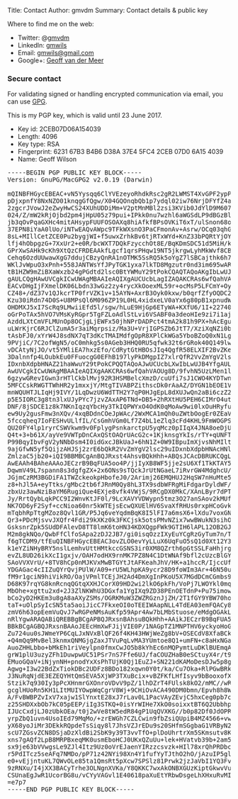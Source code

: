 Title: Contact
Author: gmvdm
Summary: Contact details & public key

Where to find me on the web:

* Twitter: @[gmvdm](https://twitter.com/gmvdm)
* LinkedIn: [gmwils](http://www.linkedin.com/in/gmwils)
* Email: [gmwils@gmail.com](mailto:gmwils@gmail.com)
* Google+: [Geoff van der Meer](https://www.google.com/+GeoffvanderMeer77)

### Secure contact

For validating signed or handling encrypted communication via email, you can
use [GPG](http://www.gnupg.org/).

This is my PGP key, which is valid until 23 June 2017.

* Key id: 2CEB07D06A154039
* Length: 4096
* Key type: RSA
* Fingerprint: 6231 67B3 B4B6 D38A 37E4 5FC4 2CEB 07D0 6A15 4039
* Name: Geoff Wilson

<pre class='pgp'>
-----BEGIN PGP PUBLIC KEY BLOCK-----
Version: GnuPG/MacGPG2 v2.0.19 (Darwin)

mQINBFHGycEBEAC+vN5Yysqq6ClYVEzeyoRhdkRsc2gR2LWMST4XvGPF2ypPLpAC
pDjxpnfY8NxNZO01knqgGfQgw/X04GQOnqbQb1p7ydql02iw76NrjDFYfZ4ag9ee
2zgcrJVowJ2eZwyHwCS24XUhUDDiMm+V2ptMnMBl2zsi3KVib0JdYlD9M6073Cxg
024/Z/mW2kRjOjbd2pm4jHpU05z79pui+IPkk0nu7wzhl6aWGSdLP9dBGzBl6Qrj
jb3qOvPqaGXHc4mitAHsypFUUFOSOAXq8hiAfkfBPsOVKiT6xT/ulSnon68omvXv
37EPN8iYaA0lUo/iNTwEAQvAWpc9TFkWXsnO3PaCFmonAv+Asrw/OCq03qhGnOxT
8sL+MIllCetZCE0Pu2bygjWI+f5uwxZrhkBv6tjRTxWYd+KnZ33bPQRtYjOYWQ3r
lfj4hObpgzG+7XxUr2+e0R/bcWXT7DQkFzycchOt8E/BqKDmSDC51d5MiH/kfs1k
GPrXwSAHk9cKh9XtQzCFRDEAAkfLgcf1qrsPHqw19NT5jkrgwLyhMkWvf8CB4/C1
Cehq6OzdUUwawXgG7ddujCBzyQnRA1nOTMK5SsRQ5k5oYgZ7lSBCajthk6h7UFFE
WKlJvWpuO3xPnh+558JANTWsYfJPyTGK1yxa7lkTD8Mgzutr0nd3im695wARAQAB
tB1HZW9mZiBXaWxzb24gPGdtd2lsc0BtYWMuY29tPokCQAQTAQoAKgIbLwUJB4Yf
gAULCQgHAwUVCgkICwUWAgMBAAIeAQIXgAUCUcbLagIZAQAKCRAs6wfQahVAOdG8
EACvDHgIjFXmelDK06Lbdn33wGz2zy4rycXkOoexML59r+ocMsP5LFCmY+OyeciK
CZ48+/dZ37v1QJkcrTP0frVZK1v+15AYN+AxrB3Oyk0kxw/b0qrfZfyOQDC2Ky22
Kzu30iRdn74D0S+U8MPsQl6M096ZP19L0HL4xidxeLV0aYx6g80pB1xpnudW310/
OHDMXJ5xI7ScRq9LMwiiEfd5l/sgw/hLuE9HjGp6ETyWA+KXfU6/1I+227402ykz
oGrPoTAx5hVO7VMsKyRGpr5TgFZLoAdlStLvi6VSABF0a3deoHIe9zi7i1ajLoQk
AzddLXtCmVFLMUnOp8OCjgLjEWFx50jhNPrDADPct4tmA2k81h9PX+hAcEgu5kww
uLWrKjrC6RJClZumA5r3aiMqrpsiz/Ma3U+VrjIGPSZb6JtT7/XziXqNZi0bZg8O
tAsbFJ0/xYrW4J8sdNX7qT3dKcTMAIMdfgOpR8XPlCkWGa5YboBZoQ0xN1LgdpK7
9PVjiC/7C2ofWgN5/oC0mhkg5s0AGeb3HHQ0RU5qfwk32t6rGRok40Q149lwOW1F
vDCAtyNjJO/vt5YMliEA7hxzEfo/CdRytGtHBOsJIq4QgfR58ELXIF2BvZKeeVac
3Dalnnfp4LOubkEu0FFuocgG0EFhB197lyPkDMgpIZ7xlrQfR2VvZmYgV2lsc29u
IDxnbXdpbHNAZ21haWwuY29tPokCPQQTAQoAJwUCUcbLXwIbLwUJB4YfgAULCQgH
AwUVCgkICwUWAgMBAAIeAQIXgAAKCRAs6wfQahVAOUg8D/9fvhN5UzLMen1luZWz
6gzywGRevIGwn3rHTlCkblMvj92R3HSMBelcXmzD/cuUfi7sJ1CWO4KYDTwnruSn
5MFCCskRWGTTWhHR2y1mxxjY/MtgTIVABPZithscDk0rAaAZ/DYGN1bEOE1V5hv+
mnWQUHTJLIqHj9IVY/1LqDwzU6WdTTH2Y7qP0HJgEpL8dXUJwQn2aBi6czZ22Okn
p5E5IORC3g8tn3lxUJyPYc7jzvZAxAP6TNd+DB5+2hRXtHU5PEH6CIMrO4uth3wj
DNF/8jSDCE1z8k7NKnIqzqYbcHy3TkIQPWYxO4OdK0qMoAw9wi0lxOuHRyfu5PAQ
ew9Uy2gusFmw3nXQv/4xqBDdnCOeJpWAc/2WxMCA1mQh0uZWtbOogEr0ZEaVZZRg
5fccqheq7IoFESHvULlfIL/CsGmhVGm0Lf7Z4bL1eZlq3cFd4KHL9FmWOGPS2SOC
QU20FY4lp1ryrCSWVkwm9v0FplygPsnkarctpU5yqMcz0pIIqX4JNA8oeDjUQlz3
Q4t+3+b61X/ayVe9VWTpDnCAxQStOAQrUAcG2c+1KjknsgYkIs/rTY+qUNFTG56N
P99BqyIbvFgV2yNNbDsm4I0idGxcJBkUaJ+6hN1Z+0W9IBpuImXjvsNhMIltjgDb
9ajGfwN5yf5QijzAHJSj2zrE6bQkR2VvZmYgV2lsc29uIDxnbXdpbHNAcHNldWRv
ZmlzaC5jb20+iQI9BBMBCgAnBQJRxst4AhsvBQkHhh+ABQsJCAcDBRUKCQgLBRYC
AwEAAh4BAheAAAoJECzrB9BqFUA5oo4P/jjIyXB8WF5jje2sU6Xf1TkKTAY5Rxw4
DqwmV49L7spann8s3dgfgZX+2x6ONs9sTQckJrUtNGaeL7iRvrGW4MdghcU/SpiU
JGjmCzRM3BGDiFA1TWZckeokpHbofeJ0/2Arimj26EMQHUJ2HqSW7nHuMte5/Odb
z8+hJl5A+eyTtks/gMbc2tb6fJRnM0Qy8hL3TX9sdbWFRgMiFdgarDyldWF/MzJK
zbxUz3awNziBaYM6RugiQue4EXje8vfk4VWjS/9RCgDX0MkC/XAnLByr7dPTeqZS
Jy/RrtQybLqkPCC9I2WnvKtJF0l/9LcXAVYVDWypn5tmz3O27anSAov2kMUfglJR
NK7OD6yF2Syf+ccNioa60nr5kWTEjsEcwQXUElHV6SvaXfRHUs0rxpHCoGvkAfjT
mTqbhRpTtgMZoz8Qvl1GR/P5Jq6veYqdmBqK8I5lFI7a6msX6+lXdu7voxGNwB6G
Qr3+PDcMjsvvJXQfr4Fdi29kXKz0k3FKCjsk5otsPMvNZix7wwBWukN3sihOFSTN
GsksnrZpk5SUdDFAlevD8TT8lmK6toHN34KDXQgpFWk9GTIH6lAPL12OB2GJRDqx
M2m8gkNQo/QwbFfClfoSApa2zDJ2JB7/gi0isqOzzIXyEuYCgRzGyTum7n/TFqdS
f6gTCDM9/tfEuQINBFHGycEBEAC3ovZLO0evYyLLuX6UqFuO5sQ1d0Xt12Y373HF
k1eYZiNHyBRY5nslLemhvUttHMtkccGSNS3ir0XM8QZrth6pGtSSLFaHhjrg/aQX
evZL8UD26ikXcI1gxjv/OAH7odHX9rnMK7PZ8N4C1DtWNAf9bfl2cUzcBlGYWKNG
SAoVVXVrU/+8TV8hCp0nMJKVxMwBTGYtJtAFKeahJhV/HK+a1hccR/IjccUfa8kQ
YDGAGac4cIIZuQYrQvjPUlW/A09+rU5WLhpKA9ycr28D9foWIm3Ar+46N50uDxxu
fM9r1gciN9hiVikRO/OajVPmlTCEjJH2Ad4DmXgInPKoU5X7MGdDCmCGmbs9LeHW
D68K97rqYG8knRcnqQGtqXXHJCorX09HD2wi2lkO6pkFh/VoPj7LWOYkl0mqNPWP
MbOhe+xgttu2xd+2J3ZlNKWhU3DGxfa1YgIXq9ZD38PEnOETdnP+Pu75imow6MNc
bCo2yD2HKEm3u8gA8aAXyZSMs/OGRKMuW3ZWZRGznJjZH/2T1fGY9YBW70hoZSfL
taT+uOlpSyIcSN5ta5aoiJicC7FkxeOI0oTEEIWAapNLL4TdEA03emFQACy8v9+h
zmV6h63opEemVuQvJ7wRGPeNMsAuKfp59Apr4Aw7bLMbStuose/eMdgOGAkLw7L1
nRlYgwARAQABiQREBBgBCgAPBQJRxsnBAhsuBQkHhh+AAikJECzrB9BqFUA5wV0g
BBkBCgAGBQJRxsnBAAoJEEcHmXwFJijVIE0P/1NAGpTZ1MNPTHV6yckyoHoGk4Xh
Zu724uu0sJWmeYP6CqLJxNVxBlQF26f4KH43HWjWeZg8bV+OSECdV8XfaBCkQ1ul
+Q4mQq9MvBel3knmxQNMGjgZaxJTVuPqLvMA3YUmtoe8Q1+umFN+c8aHxNGa/Xc3
AuoZHHLbbo+bMkEh1riVeylpn0fmxCwJO5b8kYhEc6nMQPymtLuDKlBUEmqAAYlY
grW1plU3uzyZFh1DuwpwUC51PSr7nS7Ffe6UJ/faCOUZHaB0eSCtuyX4r/t9DPX1
EMuoGQaV+iNjynNH+pnodYxXsPhTUjK0Qj1EuZJ+SN221dKAMoDesDJw5p8gZlq6
Agwg+I3w22BdZxTiokDBc2UDFz8BDo182xqwn0Y0t/ka/Cu7Oka+RlPGwBRkZ5dw
J3NuRqNjdE3EZEQYHtQmSEVA5XjWP3TXuBcix+vBZFKfLHfIsyv9bBooxofXoAd1
Stzik7q930Iy3pPcXHnmrGXOnroVDvV9pZ/1lhDZrT4FUlsk8kO2/mMC//wRh/xX
gcglHUoRn5KH1LItMUIYOwpWqCgrV8Wj+9CHiOvACA490DM0bmn/Epvh8h8W3ZKQ
A/FvBWBPZvIxV7xajw1SlYnxtE28xJ7rLav0L1PacVAyZEvjC5hxCeg0pb7cXVXr
z25SHDXxbOb7kC05pEEP/iIg3STKQ+0isYrWIHe7XkO0soixxtBT6Q2Ubbhp1HoH
IJUcCxdjLJ0zUbkOEa/t0j2wVe8tW5edR84gP1UqQVXKG//b0p82Df0JdOPR5X9l
yrpZbQ1uvn4UsoIEd79MqMo/+zrEWGh7CZLCwin9fbZsiQUpiB4MZ4566+vwNcAm
yX68yoJiMr3DEkkRQpdeTsSiqy8l7JhsVZJrEDu9s20SHfmSGgbaG1VRByN23Efv
scU7ZGsvZCN8DSjaDzXldBi2SbK9y39T3vvTfO+plDoUhrtrXm5SKmsutv8KCRvH
xns7gAQf2LpB8MRPBxeqMK0usmEboHCJ0UKxQZuUu+lek+HVatvb39b+2am56Ite
sx9je63bVVwgsLe9ZJl4Itz9Uz0oVrEJaenYIRzzcsvzk+HIl78xrQhPRDbcPID0
r5PdITcz5seAFq7NMDo/pP71z42NYi98Xn4Y1fufYyTJthO2hO/jAzuIP5gl6qK8
e0+vEjjntuKL7QWvOLe85ta1QmsRt5pXcw7SPSlz81Prwk2jzJaVbI1YQ3Fvgn3c
9zRNXu/I4jXX3BACyTrhe3OLNgnXVKa/Y8QKKC7wxAkONBXGUzKiptGkwvVujqE1
CSUnaEgJwR1UcorBG8u/vCYyVAGvl1E40618paXuEtYRbwDsgeLhXHxuRvMIR8hY
=e7p7
-----END PGP PUBLIC KEY BLOCK-----
</pre>
